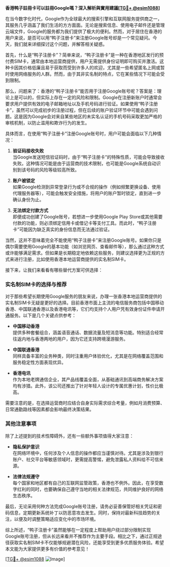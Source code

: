 **香港鸭子註冊卡可以註冊Google嗎？深入解析與實用建議[[TG💪+ @esim1088](https://t.me/s/esim1088)]**

在当今数字化时代，Google作为全球最大的搜索引擎和互联网服务提供商之一，其服务几乎涵盖了我们生活的方方面面。无论是搜索信息、使用电子邮件还是管理云端文件，Google的服务都为我们提供了极大的便利。然而，对于居住在香港的用户来说，是否可以用“鸭子注册卡”来注册Google账号却是一个常见疑问。今天，我们就来详细探讨这个问题，并解答相关疑惑。

首先，什么是“鸭子注册卡”？简单来说，“鸭子注册卡”是一种在香港地区发行的预付费SIM卡，通常由本地运营商提供，用户无需提供身份证明即可购买并激活。这种卡因其价格低廉且易于获取而受到许多人的欢迎，尤其是一些希望匿名上网或暂时使用网络服务的人群。然而，由于其非实名制的特点，它在某些情况下可能会受到限制。

那么，问题来了：香港的“鸭子注册卡”能否用于注册Google账号呢？答案是：理论上是可以的，但实际上存在一定的风险和限制。Google在注册新账户时通常会要求用户提供有效的电子邮箱地址以及手机号码进行验证。如果使用“鸭子注册卡”，虽然可以完成初步的注册过程，但在后续的账户验证环节中可能会遇到问题。这是因为Google会对来自某些地区的未实名认证的手机号码采取更加严格的审核机制，以防止滥用和欺诈行为的发生。

具体而言，在使用“鸭子注册卡”注册Google账号时，用户可能会面临以下几种情况：

1. **验证码接收失败**  
   当Google发送短信验证码时，由于“鸭子注册卡”的特殊性质，可能会导致接收失败。这种情况可能是由于运营商的技术限制，也可能是Google系统自动识别到该号码的风险等级较高所致。

2. **账户被锁定**  
   如果Google检测到异常登录行为或不合规的操作（例如频繁更换设备、使用代理服务器等），可能会触发安全措施，将用户的账户暂时锁定，直到进一步确认身份为止。

3. **无法绑定付款方式**  
   即便成功创建了Google账号，若想进一步使用Google Play Store或其他需要付款的功能，则必须绑定信用卡或借记卡等支付工具。而此时，“鸭子注册卡”可能因为缺乏真实的身份信息而无法通过验证。

当然，这并不意味着完全不能使用“鸭子注册卡”来注册Google账号。如果你只是偶尔需要使用Google的基本功能（如浏览网页、查看邮件等），那么通过这种方式或许能够满足需求。但如果是长期稳定地依赖这些服务，则建议选择更为正规的方式来进行注册，比如使用香港本地运营商提供的实名制SIM卡。

接下来，让我们来看看有哪些替代方案可供选择：

### 实名制SIM卡的选择与推荐

对于那些希望长期使用Google服务的朋友来说，办理一张香港本地运营商提供的实名制SIM卡无疑是更好的选择。目前香港市面上主流的电信服务商包括中国移动香港、中国联通香港以及香港电讯等，它们均支持个人用户凭有效身份证件申请开通服务。以下是几个关键点供参考：

- **中国移动香港**  
  提供多种套餐组合，涵盖语音通话、数据流量及短消息等功能。特别适合经常往返内地与香港两地的用户，因为它还支持跨境漫游服务。

- **中国联通香港**  
  同样具备丰富的业务种类，同时注重用户体验优化，尤其是在网络覆盖范围和服务稳定性方面表现优异。

- **香港电讯**  
  作为本地老牌通信企业，其产品线覆盖全面，从基础通讯到高端商务解决方案均有涉猎。此外，该公司还推出了针对年轻人设计的专属优惠计划，性价比极高。

需要注意的是，在选择运营商时应结合自身实际需求综合考量，例如月消费预算、日常通勤路线等因素都会影响最终决策结果。

### 其他注意事项

除了上述提到的技术性障碍外，还有一些额外事项值得大家注意：

- **隐私保护意识**  
  在网络环境中，任何涉及个人信息的操作都应当谨慎对待。尤其是涉及到银行账户、社交平台等敏感领域时，更需提高警惕，避免泄露私人资料给不可信来源。

- **法律法规遵守**  
  每个国家和地区都有自己的互联网监管政策，香港也不例外。因此，在享受数字红利的同时，也要确保自己遵守当地的相关法律规范，共同维护良好的网络生态秩序。

最后，无论采用何种方法完成Google账号注册，请务必妥善保管好相关凭证和密码信息，定期更新系统补丁以防恶意攻击发生。同时，保持对最新科技趋势的关注，以便及时调整策略适应变化中的市场环境。

综上所述，“鸭子注册卡”虽然能够在一定程度上帮助用户绕过部分限制实现Google账号注册，但从长远来看并不推荐作为主要手段。相比之下，通过正规途径获取实名制SIM卡不仅能够规避潜在风险，还能享受到更多优质服务体验。希望本文能为大家提供更多有价值的参考意见！

[[TG💪+ @esim1088](https://t.me/s/esim1088) ![Image](https://i.postimg.cc/4NQfJmqS/Snipaste-2025-05-13-00-14-12.png)]